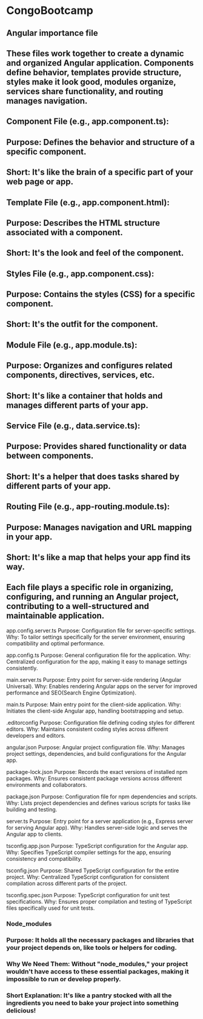 # CongoBootcamp

## Angular importance file

## These files work together to create a dynamic and organized Angular application. Components define behavior, templates provide structure, styles make it look good, modules organize, services share functionality, and routing manages navigation.

##         Component File (e.g., app.component.ts):
##         Purpose: Defines the behavior and structure of a specific component.
##         Short: It's like the brain of a specific part of your web page or app.

##         Template File (e.g., app.component.html):
##         Purpose: Describes the HTML structure associated with a component.
##         Short: It's the look and feel of the component.

##         Styles File (e.g., app.component.css):
##         Purpose: Contains the styles (CSS) for a specific component.
##         Short: It's the outfit for the component.

##         Module File (e.g., app.module.ts):
##         Purpose: Organizes and configures related components, directives, services, etc.
##         Short: It's like a container that holds and manages different parts of your app.

##         Service File (e.g., data.service.ts):
##         Purpose: Provides shared functionality or data between components.
##         Short: It's a helper that does tasks shared by different parts of your app.

##         Routing File (e.g., app-routing.module.ts):
##         Purpose: Manages navigation and URL mapping in your app.
##         Short: It's like a map that helps your app find its way.


## Each file plays a specific role in organizing, configuring, and running an Angular project, contributing to a well-structured and maintainable application.


app.config.server.ts
Purpose: Configuration file for server-specific settings.
Why: To tailor settings specifically for the server environment, ensuring compatibility and optimal performance.

app.config.ts
Purpose: General configuration file for the application.
Why: Centralized configuration for the app, making it easy to manage settings consistently.

main.server.ts
Purpose: Entry point for server-side rendering (Angular Universal).
Why: Enables rendering Angular apps on the server for improved performance and SEO(Search Engine Optimization).

main.ts
Purpose: Main entry point for the client-side application.
Why: Initiates the client-side Angular app, handling bootstrapping and setup.

.editorconfig
Purpose: Configuration file defining coding styles for different editors.
Why: Maintains consistent coding styles across different developers and editors.

angular.json
Purpose: Angular project configuration file.
Why: Manages project settings, dependencies, and build configurations for the Angular app.

package-lock.json
Purpose: Records the exact versions of installed npm packages.
Why: Ensures consistent package versions across different environments and collaborators.

package.json
Purpose: Configuration file for npm dependencies and scripts.
Why: Lists project dependencies and defines various scripts for tasks like building and testing.

server.ts
Purpose: Entry point for a server application (e.g., Express server for serving Angular app).
Why: Handles server-side logic and serves the Angular app to clients.

tsconfig.app.json
Purpose: TypeScript configuration for the Angular app.
Why: Specifies TypeScript compiler settings for the app, ensuring consistency and compatibility.

tsconfig.json
Purpose: Shared TypeScript configuration for the entire project.
Why: Centralized TypeScript configuration for consistent compilation across different parts of the project.

tsconfig.spec.json
Purpose: TypeScript configuration for unit test specifications.
Why: Ensures proper compilation and testing of TypeScript files specifically used for unit tests.


### Node_modules
### Purpose: It holds all the necessary packages and libraries that your project depends on, like tools or helpers for coding.
### Why We Need Them: Without "node_modules," your project wouldn't have access to these essential packages, making it impossible to run or develop properly.
### Short Explanation: It's like a pantry stocked with all the ingredients you need to bake your project into something delicious!